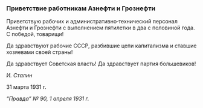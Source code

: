 ### Приветствие работникам Азнефти и Грознефти

Приветствую рабочих и административно‑технический персонал Азнефти и Грознефти с выполнением пятилетки в два с половиной года. С победой, товарищи!

Да здравствуют рабочие СССР, разбившие цепи капитализма и ставшие хозяевами своей страны!

Да здравствует Советская власть! Да здравствует партия большевиков!

_И. Сталин_

31 марта 1931 г.

_“Правда” № 90, 1 апреля 1931 г._